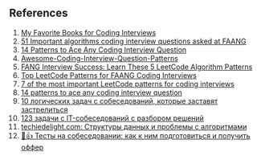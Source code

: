 ## References
1. [My Favorite Books for Coding Interviews](https://dev.to/javinpaul/my-favorite-books-for-coding-interviews-106j)</br>
2. [51 Important algorithms coding interview questions asked at FAANG](https://dev.to/bitpunchz/51-important-algorithms-coding-interview-questions-asked-at-faang-chf)</br>
3. [14 Patterns to Ace Any Coding Interview Question](https://hackernoon.com/14-patterns-to-ace-any-coding-interview-question-c5bb3357f6ed)</br>
4. [Awesome-Coding-Interview-Question-Patterns](https://github.com/MahdiMashrur/Awesome-Coding-Interview-Question-Patterns)</br>
5. [FANG Interview Success: Learn These 5 LeetCode Algorithm Patterns](https://dev.to/foxbuka/fang-interview-success-learn-these-5-leetcode-algorithm-patterns-2g2f)</br>
6. [Top LeetCode Patterns for FAANG Coding Interviews](https://www.designgurus.io/blog/top-lc-patterns)</br>
7. [7 of the most important LeetCode patterns for coding interviews](https://www.educative.io/blog/coding-interview-leetcode-patterns)</br>
8. [14 patterns to ace any coding interview question](https://dev.to/fahimulhaq/14-patterns-to-ace-any-coding-interview-question-d9g)</br>
9. [10 логических задач с собеседований, которые заставят застрелиться](https://tproger.ru/articles/10-logicheskih-zadach-s-sobesedovanij-kotorye-zastavjat-zastrelitsja/)</br>
10. [123 задачи с IT-собеседований с разбором решений](https://tproger.ru/articles/problems/)</br>
11. [techiedelight.com: Структуры данных и проблемы с алгоритмами](https://www.techiedelight.com/ru/data-structures-and-algorithms-problems/)</br>
12. [📝👍 Тесты на собеседовании: как к ним подготовиться и получить оффер](https://proglib.io/p/testy-na-sobesedovanii-kak-k-nim-podgotovitsya-i-poluchit-offer-2023-05-18)</br>
